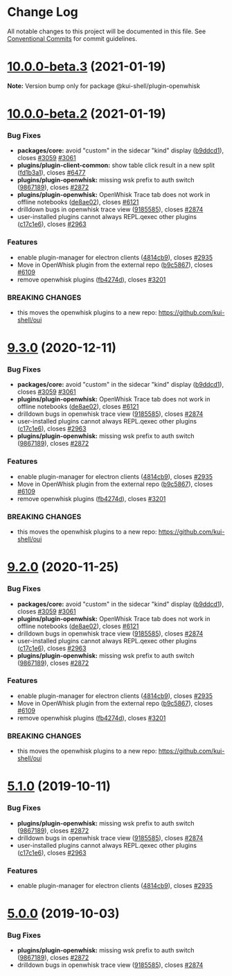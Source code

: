 # Change Log

All notable changes to this project will be documented in this file.
See [Conventional Commits](https://conventionalcommits.org) for commit guidelines.

# [10.0.0-beta.3](https://github.com/kui-shell/oui/compare/v10.0.0-beta.2...v10.0.0-beta.3) (2021-01-19)

**Note:** Version bump only for package @kui-shell/plugin-openwhisk

# [10.0.0-beta.2](https://github.com/kui-shell/oui/compare/v4.5.0...v10.0.0-beta.2) (2021-01-19)

### Bug Fixes

- **packages/core:** avoid "custom" in the sidecar "kind" display ([b9ddcd1](https://github.com/kui-shell/oui/commit/b9ddcd1)), closes [#3059](https://github.com/kui-shell/oui/issues/3059) [#3061](https://github.com/kui-shell/oui/issues/3061)
- **plugins/plugin-client-common:** show table click result in a new split ([fd1b3a1](https://github.com/kui-shell/oui/commit/fd1b3a1)), closes [#6477](https://github.com/kui-shell/oui/issues/6477)
- **plugins/plugin-openwhisk:** missing wsk prefix to auth switch ([9867189](https://github.com/kui-shell/oui/commit/9867189)), closes [#2872](https://github.com/kui-shell/oui/issues/2872)
- **plugins/plugin-openwhisk:** OpenWhisk Trace tab does not work in offline notebooks ([de8ae02](https://github.com/kui-shell/oui/commit/de8ae02)), closes [#6121](https://github.com/kui-shell/oui/issues/6121)
- drilldown bugs in openwhisk trace view ([9185585](https://github.com/kui-shell/oui/commit/9185585)), closes [#2874](https://github.com/kui-shell/oui/issues/2874)
- user-installed plugins cannot always REPL.qexec other plugins ([c17c1e6](https://github.com/kui-shell/oui/commit/c17c1e6)), closes [#2963](https://github.com/kui-shell/oui/issues/2963)

### Features

- enable plugin-manager for electron clients ([4814cb9](https://github.com/kui-shell/oui/commit/4814cb9)), closes [#2935](https://github.com/kui-shell/oui/issues/2935)
- Move in OpenWhisk plugin from the external repo ([b9c5867](https://github.com/kui-shell/oui/commit/b9c5867)), closes [#6109](https://github.com/kui-shell/oui/issues/6109)
- remove openwhisk plugins ([fb4274d](https://github.com/kui-shell/oui/commit/fb4274d)), closes [#3201](https://github.com/kui-shell/oui/issues/3201)

### BREAKING CHANGES

- this moves the openwhisk plugins to a new repo: https://github.com/kui-shell/oui

# [9.3.0](https://github.com/kui-shell/oui/compare/v4.5.0...v9.3.0) (2020-12-11)

### Bug Fixes

- **packages/core:** avoid "custom" in the sidecar "kind" display ([b9ddcd1](https://github.com/kui-shell/oui/commit/b9ddcd1)), closes [#3059](https://github.com/kui-shell/oui/issues/3059) [#3061](https://github.com/kui-shell/oui/issues/3061)
- **plugins/plugin-openwhisk:** OpenWhisk Trace tab does not work in offline notebooks ([de8ae02](https://github.com/kui-shell/oui/commit/de8ae02)), closes [#6121](https://github.com/kui-shell/oui/issues/6121)
- drilldown bugs in openwhisk trace view ([9185585](https://github.com/kui-shell/oui/commit/9185585)), closes [#2874](https://github.com/kui-shell/oui/issues/2874)
- user-installed plugins cannot always REPL.qexec other plugins ([c17c1e6](https://github.com/kui-shell/oui/commit/c17c1e6)), closes [#2963](https://github.com/kui-shell/oui/issues/2963)
- **plugins/plugin-openwhisk:** missing wsk prefix to auth switch ([9867189](https://github.com/kui-shell/oui/commit/9867189)), closes [#2872](https://github.com/kui-shell/oui/issues/2872)

### Features

- enable plugin-manager for electron clients ([4814cb9](https://github.com/kui-shell/oui/commit/4814cb9)), closes [#2935](https://github.com/kui-shell/oui/issues/2935)
- Move in OpenWhisk plugin from the external repo ([b9c5867](https://github.com/kui-shell/oui/commit/b9c5867)), closes [#6109](https://github.com/kui-shell/oui/issues/6109)
- remove openwhisk plugins ([fb4274d](https://github.com/kui-shell/oui/commit/fb4274d)), closes [#3201](https://github.com/kui-shell/oui/issues/3201)

### BREAKING CHANGES

- this moves the openwhisk plugins to a new repo: https://github.com/kui-shell/oui

# [9.2.0](https://github.com/kui-shell/oui/compare/v4.5.0...v9.2.0) (2020-11-25)

### Bug Fixes

- **packages/core:** avoid "custom" in the sidecar "kind" display ([b9ddcd1](https://github.com/kui-shell/oui/commit/b9ddcd1)), closes [#3059](https://github.com/kui-shell/oui/issues/3059) [#3061](https://github.com/kui-shell/oui/issues/3061)
- **plugins/plugin-openwhisk:** OpenWhisk Trace tab does not work in offline notebooks ([de8ae02](https://github.com/kui-shell/oui/commit/de8ae02)), closes [#6121](https://github.com/kui-shell/oui/issues/6121)
- drilldown bugs in openwhisk trace view ([9185585](https://github.com/kui-shell/oui/commit/9185585)), closes [#2874](https://github.com/kui-shell/oui/issues/2874)
- user-installed plugins cannot always REPL.qexec other plugins ([c17c1e6](https://github.com/kui-shell/oui/commit/c17c1e6)), closes [#2963](https://github.com/kui-shell/oui/issues/2963)
- **plugins/plugin-openwhisk:** missing wsk prefix to auth switch ([9867189](https://github.com/kui-shell/oui/commit/9867189)), closes [#2872](https://github.com/kui-shell/oui/issues/2872)

### Features

- enable plugin-manager for electron clients ([4814cb9](https://github.com/kui-shell/oui/commit/4814cb9)), closes [#2935](https://github.com/kui-shell/oui/issues/2935)
- Move in OpenWhisk plugin from the external repo ([b9c5867](https://github.com/kui-shell/oui/commit/b9c5867)), closes [#6109](https://github.com/kui-shell/oui/issues/6109)
- remove openwhisk plugins ([fb4274d](https://github.com/kui-shell/oui/commit/fb4274d)), closes [#3201](https://github.com/kui-shell/oui/issues/3201)

### BREAKING CHANGES

- this moves the openwhisk plugins to a new repo: https://github.com/kui-shell/oui

# [5.1.0](https://github.com/IBM/kui/compare/v4.5.0...v5.1.0) (2019-10-11)

### Bug Fixes

- **plugins/plugin-openwhisk:** missing wsk prefix to auth switch ([9867189](https://github.com/IBM/kui/commit/9867189)), closes [#2872](https://github.com/IBM/kui/issues/2872)
- drilldown bugs in openwhisk trace view ([9185585](https://github.com/IBM/kui/commit/9185585)), closes [#2874](https://github.com/IBM/kui/issues/2874)
- user-installed plugins cannot always REPL.qexec other plugins ([c17c1e6](https://github.com/IBM/kui/commit/c17c1e6)), closes [#2963](https://github.com/IBM/kui/issues/2963)

### Features

- enable plugin-manager for electron clients ([4814cb9](https://github.com/IBM/kui/commit/4814cb9)), closes [#2935](https://github.com/IBM/kui/issues/2935)

# [5.0.0](https://github.com/IBM/kui/compare/v4.5.0...v5.0.0) (2019-10-03)

### Bug Fixes

- **plugins/plugin-openwhisk:** missing wsk prefix to auth switch ([9867189](https://github.com/IBM/kui/commit/9867189)), closes [#2872](https://github.com/IBM/kui/issues/2872)
- drilldown bugs in openwhisk trace view ([9185585](https://github.com/IBM/kui/commit/9185585)), closes [#2874](https://github.com/IBM/kui/issues/2874)
